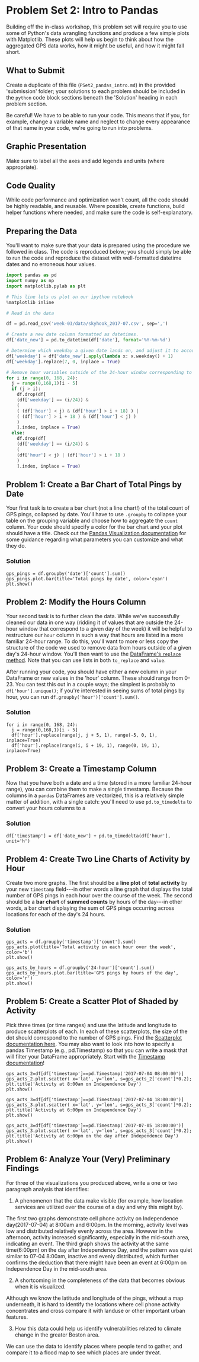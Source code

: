 # Problem Set 2: Intro to Pandas

Building off the in-class workshop, this problem set will require you to use some of Python's data wrangling functions and produce a few simple plots with Matplotlib. These plots will help us begin to think about how the aggregated GPS data works, how it might be useful, and how it might fall short.

## What to Submit

Create a duplicate of this file (`PSet2_pandas_intro.md`) in the provided 'submission' folder; your solutions to each problem should be included in the `python` code block sections beneath the 'Solution' heading in each problem section.

Be careful! We have to be able to run your code. This means that if you, for example, change a variable name and neglect to change every appearance of that name in your code, we're going to run into problems.

## Graphic Presentation

Make sure to label all the axes and add legends and units (where appropriate).

## Code Quality

While code performance and optimization won't count, all the code should be highly readable, and reusable. Where possible, create functions, build helper functions where needed, and make sure the code is self-explanatory.

## Preparing the Data

You'll want to make sure that your data is prepared using the procedure we followed in class. The code is reproduced below; you should simply be able to run the code and reproduce the dataset with well-formatted datetime dates and no erroneous hour values.

```python
import pandas as pd
import numpy as np
import matplotlib.pylab as plt

# This line lets us plot on our ipython notebook
%matplotlib inline

# Read in the data

df = pd.read_csv('week-03/data/skyhook_2017-07.csv', sep=',')

# Create a new date column formatted as datetimes.
df['date_new'] = pd.to_datetime(df['date'], format='%Y-%m-%d')

# Determine which weekday a given date lands on, and adjust it to account for the fact that '0' in our hours field corresponds to Sunday, but .weekday() returns 0 for Monday.
df['weekday'] = df['date_new'].apply(lambda x: x.weekday() + 1)
df['weekday'].replace(7, 0, inplace = True)

# Remove hour variables outside of the 24-hour window corresponding to the day of the week a given date lands on.
for i in range(0, 168, 24):
  j = range(0,168,1)[i - 5]
  if (j > i):
    df.drop(df[
    (df['weekday'] == (i/24)) &
    (
    ( (df['hour'] < j) & (df['hour'] > i + 18) ) |
    ( (df['hour'] > i + 18 ) & (df['hour'] < j) )
    )
    ].index, inplace = True)
  else:
    df.drop(df[
    (df['weekday'] == (i/24)) &
    (
    (df['hour'] < j) | (df['hour'] > i + 18 )
    )
    ].index, inplace = True)
```

## Problem 1: Create a Bar Chart of Total Pings by Date

Your first task is to create a bar chart (not a line chart!) of the total count of GPS pings, collapsed by date. You'll have to use `.groupby` to collapse your table on the grouping variable and choose how to aggregate the `count` column. Your code should specify a color for the bar chart and your plot should have a title. Check out the [Pandas Visualization documentation](https://pandas.pydata.org/pandas-docs/stable/visualization.html) for some guidance regarding what parameters you can customize and what they do.

### Solution

```
gps_pings = df.groupby('date')['count'].sum()
gps_pings.plot.bar(title='Total pings by date', color='cyan')
plt.show()
```

## Problem 2: Modify the Hours Column

Your second task is to further clean the data. While we've successfully cleaned our data in one way (ridding it of values that are outside the 24-hour window that correspond to a given day of the week) it will be helpful to restructure our `hour` column in such a way that hours are listed in a more familiar 24-hour range. To do this, you'll want to more or less copy the structure of the code we used to remove data from hours outside of a given day's 24-hour window. You'll then want to use the [DataFrame's `replace` method](https://pandas.pydata.org/pandas-docs/stable/generated/pandas.DataFrame.replace.html). Note that you can use lists in both `to_replace` and `value`.

After running your code, you should have either a new column in your DataFrame or new values in the 'hour' column. These should range from 0-23. You can test this out in a couple ways; the simplest is probably to `df['hour'].unique()`; if you're interested in seeing sums of total pings by hour, you can run `df.groupby('hour')['count'].sum()`.

### Solution

```
for i in range(0, 168, 24):
  j = range(0,168,1)[i - 5]
  df['hour'].replace(range(j, j + 5, 1), range(-5, 0, 1), inplace=True)
  df['hour'].replace(range(i, i + 19, 1), range(0, 19, 1), inplace=True)
```

## Problem 3: Create a Timestamp Column


Now that you have both a date and a time (stored in a more familiar 24-hour range), you can combine them to make a single timestamp. Because the columns in a `pandas` DataFrames are vectorized, this is a relatively simple matter of addition, with a single catch: you'll need to use `pd.to_timedelta` to convert your hours columns to a

### Solution

```
df['timestamp'] = df['date_new'] + pd.to_timedelta(df['hour'], unit='h')
```

## Problem 4: Create Two Line Charts of Activity by Hour

Create two more graphs. The first should be a **line plot** of **total activity** by your new `timestamp` field---in other words a line graph that displays the total number of GPS pings in each hour over the course of the week. The second should be a **bar chart** of **summed counts** by hours of the day---in other words, a bar chart displaying the sum of GPS pings occurring across locations for each of the day's 24 hours.

### Solution

```
gps_acts = df.groupby('timestamp')['count'].sum()
gps_acts.plot(title='Total activity in each hour over the week', color='b')
plt.show()

gps_acts_by_hours = df.groupby('24-hour')['count'].sum()
gps_acts_by_hours.plot.bar(title='GPS pings by hours of the day', color='r')
plt.show()
```

## Problem 5: Create a Scatter Plot of Shaded by Activity

Pick three times (or time ranges) and use the latitude and longitude to produce scatterplots of each. In each of these scatterplots, the size of the dot should correspond to the number of GPS pings. Find the [Scatterplot documentation here](http://pandas.pydata.org/pandas-docs/version/0.19.1/visualization.html#scatter-plot). You may also want to look into how to specify a pandas Timestamp (e.g., pd.Timestamp) so that you can write a mask that will filter your DataFrame appropriately. Start with the [Timestamp documentation](https://pandas.pydata.org/pandas-docs/stable/timeseries.html#timestamps-vs-time-spans)!

```
gps_acts_2=df[df['timestamp']==pd.Timestamp('2017-07-04 08:00:00')]
gps_acts_2.plot.scatter( x='lat', y='lon', s=gps_acts_2['count']*0.2);
plt.title('Activity at 8:00am on Independence Day')
plt.show()

gps_acts_3=df[df['timestamp']==pd.Timestamp('2017-07-04 18:00:00')]
gps_acts_3.plot.scatter( x='lat', y='lon', s=gps_acts_3['count']*0.2);
plt.title('Activity at 6:00pm on Independence Day')
plt.show()

gps_acts_3=df[df['timestamp']==pd.Timestamp('2017-07-05 18:00:00')]
gps_acts_3.plot.scatter( x='lat', y='lon', s=gps_acts_3['count']*0.2);
plt.title('Activity at 6:00pm on the day after Independence Day')
plt.show()
```

## Problem 6: Analyze Your (Very) Preliminary Findings

For three of the visualizations you produced above, write a one or two paragraph analysis that identifies:

1. A phenomenon that the data make visible (for example, how location services are utilized over the course of a day and why this might by).

The first two graphs demonstrate cell phone activity on Independence day(2017-07-04) at 8:00am and 6:00pm. In the morning, activity level was low and distributed relatively evenly across the area. However in the afternoon, activity increased significantly, especially in the mid-south area, indicating an event. The third graph shows the activity at the same time(6:00pm) on the day after Independence Day, and the pattern was quiet similar to 07-04 8:00am, inactive and evenly distributed, which further confirms the deduction that there might have been an event at 6:00pm on Independence Day in the mid-south area.

2. A shortcoming in the completeness of the data that becomes obvious when it is visualized.

Although we know the latitude and longitude of the pings, without a map underneath, it is hard to identify the locations where cell phone activity concentrates and cross compare it with landuse or other important urban features.

3. How this data could help us identify vulnerabilities related to climate change in the greater Boston area.

We can use the data to identify places where people tend to gather, and compare it to a flood map to see which places are under threat.
